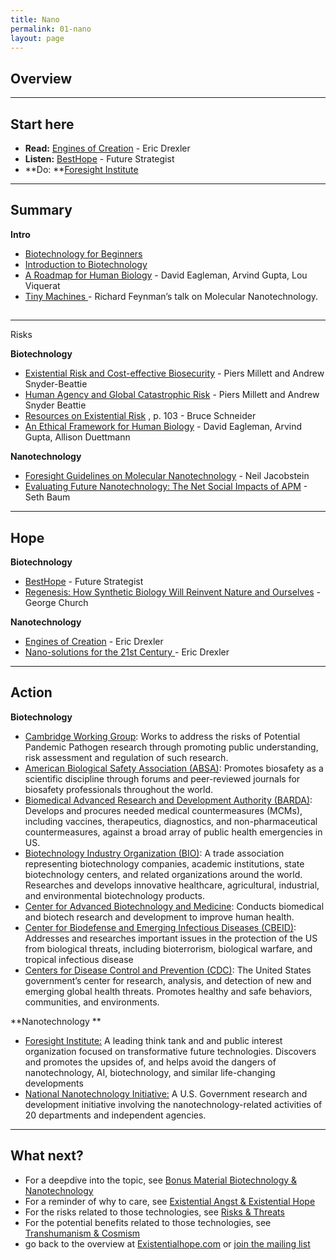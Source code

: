 ```yaml
---
title: Nano
permalink: 01-nano
layout: page
---
```


## Overview



---



## Start here



*   **Read:** [Engines of Creation](http://xaonon.dyndns.org/misc/engines_of_creation.pdf) - Eric Drexler
*   **Listen:** [BestHope](https://player.fm/series/future-strategist/besthope) - Future Strategist
*   **Do: **[Foresight Institute](https://foresight.org/)



---



## Summary 

**Intro**



*   [Biotechnology for Beginners](https://www.amazon.com/Biotechnology-Beginners-Reinhard-Renneberg/dp/0123735815/ref=sr_1_1?s=books&ie=UTF8&qid=1399748684&sr=1-1&keywords=biotechnology)
*   [Introduction to Biotechnology](https://www.amazon.com/Introduction-Biotechnology-3rd-William-Thieman/dp/0321766113/ref=sr_1_2?s=books&ie=UTF8&qid=1399748684&sr=1-2&keywords=biotechnology)
*   [A Roadmap for Human Biology](https://www.youtube.com/watch?v=Mlficse9JlA) - David Eagleman, Arvind Gupta, Lou Viquerat
*   [Tiny Machines ](https://www.youtube.com/watch?v=4eRCygdW--c)- Richard Feynman’s talk on Molecular Nanotechnology.


## 

---
Risks 

**Biotechnology**



*   [Existential Risk and Cost-effective Biosecurity](http://online.liebertpub.com/doi/pdfplus/10.1089/hs.2017.0028) - Piers Millett and Andrew Snyder-Beattie
*   [Human Agency and Global Catastrophic Risk](http://online.liebertpub.com/doi/pdfplus/10.1089/hs.2017.0044) - Piers Millett and Andrew Snyder Beattie
*   [Resources on Existential Risk](https://futureoflife.org/data/documents/Existential%20Risk%20Resources%20(2015-08-24).pdf?x93895) , p. 103 - Bruce Schneider
*   [An Ethical Framework for Human Biology](https://www.youtube.com/watch?v=1SY10lFpN40) - David Eagleman, Arvind Gupta, Allison Duettmann 

**Nanotechnology**



*   [Foresight Guidelines on Molecular Nanotechnology](https://www.foresight.org/guidelines/current.html) - Neil Jacobstein
*   [Evaluating Future Nanotechnology: The Net Social Impacts of APM](https://papers.ssrn.com/sol3/papers.cfm?abstract_id=3170350) - Seth Baum



---



## Hope 

**Biotechnology**



*   [BestHope](https://player.fm/series/future-strategist/besthope) - Future Strategist
*   [Regenesis: How Synthetic Biology Will Reinvent Nature and Ourselves](https://www.youtube.com/watch?v=F3HboZ2HArw) - George Church 

**Nanotechnology**



*   [Engines of Creation](http://xaonon.dyndns.org/misc/engines_of_creation.pdf) - Eric Drexler
*   [Nano-solutions for the 21st Century ](http://www.oxfordmartin.ox.ac.uk/publications/view/1349)- Eric Drexler



---



## Action 

**Biotechnology**



*   [Cambridge Working Group](http://cambridgeworkinggroup.org/): Works to address the risks of Potential Pandemic Pathogen research through promoting public understanding, risk assessment and regulation of such research.
*   [American Biological Safety Association (ABSA)](http://www.absa.org/): Promotes biosafety as a scientific discipline through forums and peer-reviewed journals for biosafety professionals throughout the world.
*   [Biomedical Advanced Research and Development Authority (BARDA)](http://www.phe.gov/about/barda/pages/default.aspx): Develops and procures needed medical countermeasures (MCMs), including vaccines, therapeutics, diagnostics, and non-pharmaceutical countermeasures, against a broad array of public health emergencies in US.
*   [Biotechnology Industry Organization (BIO)](http://www.bio.org/): A trade association representing biotechnology companies, academic institutions, state biotechnology centers, and related organizations around the world. Researches and develops innovative healthcare, agricultural, industrial, and environmental biotechnology products.
*   [Center for Advanced Biotechnology and Medicine](http://www3.cabm.rutgers.edu/home.php): Conducts biomedical and biotech research and development to improve human health.
*   [Center for Biodefense and Emerging Infectious Diseases (CBEID)](http://www.utmb.edu/CBEID/index.html): Addresses and researches important issues in the protection of the US from biological threats, including bioterrorism, biological warfare, and tropical infectious disease
*   [Centers for Disease Control and Prevention (CDC)](http://www.cdc.gov/): The United States government’s center for research, analysis, and detection of new and emerging global health threats. Promotes healthy and safe behaviors, communities, and environments.

**Nanotechnology **



*   [Foresight Institute:](https://foresight.org/) A leading think tank and and public interest organization focused on transformative future technologies. Discovers and promotes the upsides of, and helps avoid the dangers of nanotechnology, AI, biotechnology, and similar life-changing developments
*   [National Nanotechnology Initiative:](https://www.nano.gov/) A U.S. Government research and development initiative involving the nanotechnology-related activities of 20 departments and independent agencies.



---



## What next? 



*   For a deepdive into the topic, see [Bonus Material Biotechnology & Nanotechnology ](https://docs.google.com/document/d/1r-zloMKkmMF0JdlmxoRfOVZetvg2v3Bg_xfQLdZB5T8/edit#)
*   For a reminder of why to care, see [Existential Angst & Existential Hope](https://docs.google.com/document/d/1R_8EILI3OSVijlavnafaM9nYIyv977SZVJDDDfsXk6M/edit)
*   For the risks related to those technologies, see [Risks & Threats](https://docs.google.com/document/d/10DhORpdeoLHdygISziFIhZZxLVdwjxT_xFXcQtGDFQ4/edit#)
*   For the potential benefits related to those technologies, see [Transhumanism & Cosmism](https://docs.google.com/document/d/1fU9Ou9ClD_4AyJ2b41OIl0-3SRdjTO7igU1PLWr6-Vs/edit#heading=h.ppk68vmozou)
*   go back to the overview at [Existentialhope.com](https://www.existentialhope.com/) or [join the mailing list](https://docs.google.com/forms/d/e/1FAIpQLSfn8JG1uGXDZyKIthvWs_di6kFJJvMa0Py7rky7gguTZhEz4g/viewform) 

